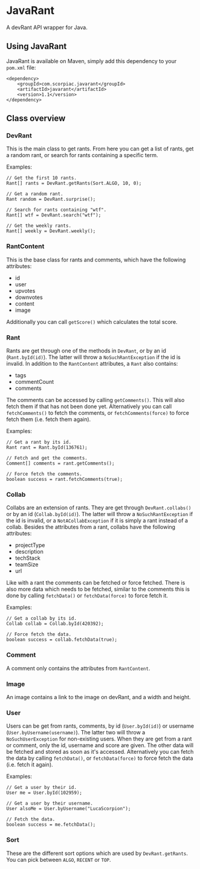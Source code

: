 # JavaRant
A devRant API wrapper for Java.

## Using JavaRant
JavaRant is available on Maven, simply add this dependency to your `pom.xml` file:

```
<dependency>
	<groupId>com.scorpiac.javarant</groupId>
	<artifactId>javarant</artifactId>
	<version>1.1</version>
</dependency>
```

## Class overview

### DevRant
This is the main class to get rants.
From here you can get a list of rants, get a random rant, or search for rants containing a specific term.

Examples:

```
// Get the first 10 rants.
Rant[] rants = DevRant.getRants(Sort.ALGO, 10, 0);

// Get a random rant.
Rant random = DevRant.surprise();

// Search for rants containing "wtf".
Rant[] wtf = DevRant.search("wtf");

// Get the weekly rants.
Rant[] weekly = DevRant.weekly();
```

### RantContent
This is the base class for rants and comments, which have the following attributes:

- id
- user
- upvotes
- downvotes
- content
- image

Additionally you can call `getScore()` which calculates the total score.

### Rant
Rants are get through one of the methods in `DevRant`, or by an id (`Rant.byId(id)`).
The latter will throw a `NoSuchRantException` if the id is invalid.
In addition to the `RantContent` attributes, a `Rant` also contains:

- tags
- commentCount
- comments

The comments can be accessed by calling `getComments()`.
This will also fetch them if that has not been done yet.
Alternatively you can call `fetchComments()` to fetch the comments, or `fetchComments(force)` to force fetch them (i.e. fetch them again).

Examples:

```
// Get a rant by its id.
Rant rant = Rant.byId(136761);

// Fetch and get the comments.
Comment[] comments = rant.getComments();

// Force fetch the comments.
boolean success = rant.fetchComments(true);
```

### Collab
Collabs are an extension of rants.
They are get through `DevRant.collabs()` or by an id (`Collab.byId(id)`).
The latter will throw a `NoSuchRantException` if the id is invalid, or a `NotACollabException` if it is simply a rant instead of a collab.
Besides the attributes from a rant, collabs have the following attributes:

- projectType
- description
- techStack
- teamSize
- url

Like with a rant the comments can be fetched or force fetched.
There is also more data which needs to be fetched, similar to the comments this is done by calling `fetchData()` or `fetchData(force)` to force fetch it.

Examples:

```
// Get a collab by its id.
Collab collab = Collab.byId(420392);

// Force fetch the data.
boolean success = collab.fetchData(true);
```

### Comment
A comment only contains the attributes from `RantContent`.

### Image
An image contains a link to the image on devRant, and a width and height.

### User
Users can be get from rants, comments, by id (`User.byId(id)`) or username (`User.byUsername(username)`).
The latter two will throw a `NoSuchUserException` for non-existing users.
When they are get from a rant or comment, only the id, username and score are given.
The other data will be fetched and stored as soon as it's accessed.
Alternatively you can fetch the data by calling `fetchData()`, or `fetchData(force)` to force fetch the data (i.e. fetch it again).

Examples:

```
// Get a user by their id.
User me = User.byId(102959);

// Get a user by their username.
User alsoMe = User.byUsername("LucaScorpion");

// Fetch the data.
boolean success = me.fetchData();
```

### Sort
These are the different sort options which are used by `DevRant.getRants`.
You can pick between `ALGO`, `RECENT` or `TOP`.
